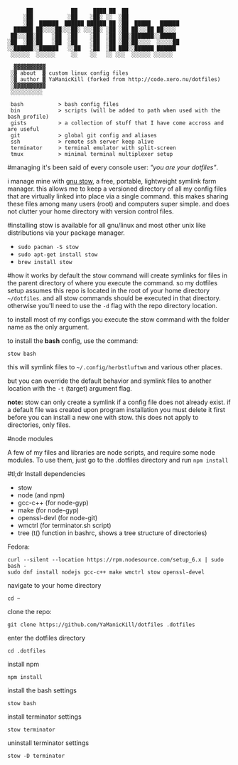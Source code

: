 ```
      ██            ██     ████ ██  ██                
     ░██           ░██    ░██░ ░░  ░██                
     ░██  ██████  ██████ ██████ ██ ░██  █████   ██████
  ██████ ██░░░░██░░░██░ ░░░██░ ░██ ░██ ██░░░██ ██░░░░ 
 ██░░░██░██   ░██  ░██    ░██  ░██ ░██░███████░░█████ 
░██  ░██░██   ░██  ░██    ░██  ░██ ░██░██░░░░  ░░░░░██
░░██████░░██████   ░░██   ░██  ░██ ███░░██████ ██████ 
 ░░░░░░  ░░░░░░     ░░    ░░   ░░ ░░░  ░░░░░░ ░░░░░░  
 
  ▓▓▓▓▓▓▓▓▓▓
 ░▓ about  ▓ custom linux config files
 ░▓ author ▓ YaManicKill (forked from http://code.xero.nu/dotfiles)
 ░▓▓▓▓▓▓▓▓▓▓
 ░░░░░░░░░░

 bash           > bash config files
 bin            > scripts (will be added to path when used with the bash_profile)
 gists          > a collection of stuff that I have come accross and are useful
 git            > global git config and aliases
 ssh            > remote ssh server keep alive
 terminator     > terminal emulator with split-screen
 tmux           > minimal terminal multiplexer setup
```
#managing
it's been said of every console user: _"you are your dotfiles"_.

i manage mine with [gnu stow](http://www.gnu.org/software/stow/), a free, portable, lightweight symlink farm manager. this allows me to keep a versioned directory of all my config files that are virtually linked into place via a single command. this makes sharing these files among many users (root) and computers super simple. and does not clutter your home directory with version control files.

#installing
stow is available for all gnu/linux and most other unix like distributions via your package manager.

- `sudo pacman -S stow`
- `sudo apt-get install stow`
- `brew install stow`

#how it works
by default the stow command will create symlinks for files in the parent directory of where you execute the command. so my dotfiles setup assumes this repo is located in the root of your home directory `~/dotfiles`. and all stow commands should be executed in that directory. otherwise you'll need to use the `-d` flag with the repo directory location.

to install most of my configs you execute the stow command with the folder name as the only argument. 

to install the  **bash** config, use the command:

`stow bash`

this will symlink files to `~/.config/herbstluftwm` and various other places.

but you can override the default behavior and symlink files to another location with the `-t` (target) argument flag.

**note:** stow can only create a symlink if a config file does not already exist. if a default file was created upon program installation you must delete it first before you can install a new one with stow. this does not apply to directories, only files.

#node modules

A few of my files and libraries are node scripts, and require some node modules. To use them, just go to the .dotfiles directory and run `npm install`

#tl;dr
Install dependencies

* stow
* node (and npm)
* gcc-c++ (for node-gyp)
* make (for node-gyp)
* openssl-devl (for node-git)
* wmctrl (for terminator.sh script)
* tree (t() function in bashrc, shows a tree structure of directories)

Fedora:

```
curl --silent --location https://rpm.nodesource.com/setup_6.x | sudo bash -
sudo dnf install nodejs gcc-c++ make wmctrl stow openssl-devel
```

navigate to your home directory

`cd ~`

clone the repo:

`git clone https://github.com/YaManicKill/dotfiles .dotfiles`

enter the dotfiles directory

`cd .dotfiles`

install npm 

`npm install`

install the bash settings

`stow bash`

install terminator settings

`stow terminator`

uninstall terminator settings

`stow -D terminator`
